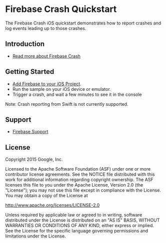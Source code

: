 Firebase Crash Quickstart
=============================

The Firebase Crash iOS quickstart demonstrates how to report crashes and log
events leading up to those crashes.

Introduction
------------

- [Read more about Firebase Crash](https://firebase.google.com/docs/crash/)

Getting Started
---------------

- [Add Firebase to your iOS Project](https://firevase.google.com/docs/ios/setup).
- Run the sample on your iOS device or emulator.
- Trigger a crash, and wait a few minutes to see it in the console

Note: Crash reporting from Swift is not currently supported. 

Support
-------

- [Firebase Support](https://firebase.google.com/support/)

License
-------

Copyright 2015 Google, Inc.

Licensed to the Apache Software Foundation (ASF) under one or more contributor
license agreements.  See the NOTICE file distributed with this work for
additional information regarding copyright ownership.  The ASF licenses this
file to you under the Apache License, Version 2.0 (the "License"); you may not
use this file except in compliance with the License.  You may obtain a copy of
the License at

  http://www.apache.org/licenses/LICENSE-2.0

Unless required by applicable law or agreed to in writing, software
distributed under the License is distributed on an "AS IS" BASIS, WITHOUT
WARRANTIES OR CONDITIONS OF ANY KIND, either express or implied.  See the
License for the specific language governing permissions and limitations under
the License.
